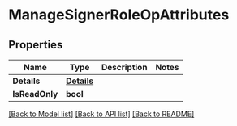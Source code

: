 # ManageSignerRoleOpAttributes

## Properties
Name | Type | Description | Notes
------------ | ------------- | ------------- | -------------
**Details** | [**Details**](Details.md) |  | 
**IsReadOnly** | **bool** |  | 

[[Back to Model list]](../README.md#documentation-for-models) [[Back to API list]](../README.md#documentation-for-api-endpoints) [[Back to README]](../README.md)



